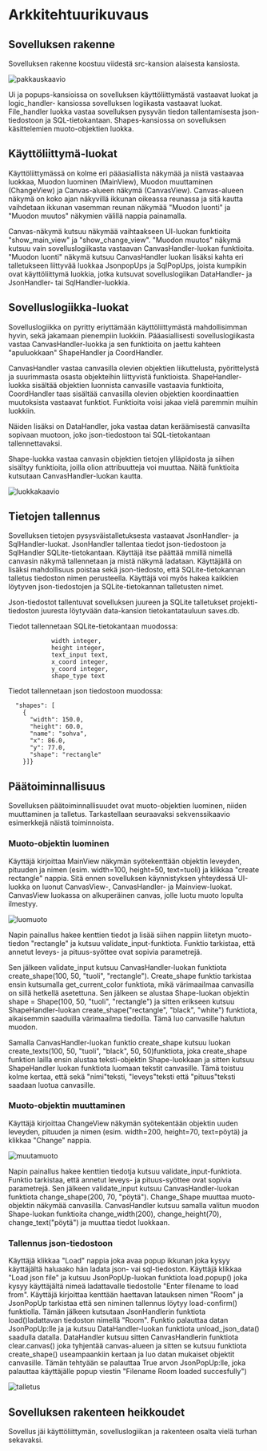 # Arkkitehtuurikuvaus

## Sovelluksen rakenne

Sovelluksen rakenne koostuu viidestä src-kansion alaisesta kansiosta.

![pakkauskaavio](https://github.com/Kissaniemi/ot-harjoitustyo/blob/main/projekti/kuvat/Kaaviot/pakkausrakenne.png)

Ui ja popups-kansioissa on sovelluksen käyttöliittymästä vastaavat luokat ja logic_handler- kansiossa sovelluksen logiikasta vastaavat luokat. File_handler luokka vastaa sovelluksen pysyvän tiedon tallentamisesta json-tiedostoon ja SQL-tietokantaan. Shapes-kansiossa on sovelluksen käsittelemien muoto-objektien luokka.

## Käyttöliittymä-luokat

Käyttöliittymässä on kolme eri pääasiallista näkymää ja niistä vastaavaa luokkaa, Muodon luominen (MainView), Muodon muuttaminen (ChangeView) ja Canvas-alueen näkymä (CanvasView). Canvas-alueen näkymä on koko ajan näkyvillä ikkunan oikeassa reunassa ja sitä kautta vaihdetaan ikkunan vasemman reunan näkymää "Muodon luonti" ja "Muodon muutos" näkymien välillä nappia painamalla. 

Canvas-näkymä kutsuu näkymää vaihtaakseen UI-luokan funktioita "show_main_view" ja "show_change_view". "Muodon muutos" näkymä kutsuu vain sovelluslogiikasta vastaavan CanvasHandler-luokan funktioita. "Muodon luonti" näkymä kutsuu CanvasHandler luokan lisäksi kahta eri talletukseen liittyvää luokkaa JsonpopUps ja SqlPopUps, joista kumpikin ovat käyttöliittymä luokkia, jotka kutsuvat sovelluslogiikan DataHandler- ja JsonHandler- tai SqlHandler-luokkia.

## Sovelluslogiikka-luokat

Sovelluslogiikka on pyritty eriyttämään käyttöliittymästä mahdollisimman hyvin, sekä jakamaan pienempiin luokkiin.
Pääasiallisesti sovelluslogiikasta vastaa CanvasHandler-luokka ja sen funktioita on jaettu kahteen "apuluokkaan" ShapeHandler ja CoordHandler. 

CanvasHandler vastaa canvasilla olevien objektien liikuttelusta, pyörittelystä ja suurimmasta osasta objekteihin liittyvistä funktioista. ShapeHandler-luokka sisältää objektien luonnista canvasille vastaavia funktioita, CoordHandler taas sisältää canvasilla olevien objektien koordinaattien muutoksista vastaavat funktiot. Funktioita voisi jakaa vielä paremmin muihin luokkiin.

Näiden lisäksi on DataHandler, joka vastaa datan keräämisestä canvasilta sopivaan muotoon, joko json-tiedostoon tai SQL-tietokantaan tallennettavaksi.

Shape-luokka vastaa canvasin objektien tietojen ylläpidosta ja siihen sisältyy funktioita, joilla olion attribuutteja voi muuttaa. Näitä funktioita kutsutaan CanvasHandler-luokan kautta.

![luokkakaavio](https://github.com/Kissaniemi/ot-harjoitustyo/blob/main/projekti/kuvat/Kaaviot/Luokkakaavio.png)


## Tietojen tallennus

Sovelluksen tietojen pysysväistalletuksesta vastaavat JsonHandler- ja SqlHandler-luokat. JsonHandler tallentaa tiedot
json-tiedostoon ja SqlHandler SQLite-tietokantaan. 
Käyttäjä itse päättää mmillä nimellä canvasin näkymä tallennetaan ja mistä näkymä ladataan. Käyttäjällä on lisäksi mahdollisuus poistaa sekä json-tiedosto, että SQLite-tietokannan talletus tiedoston nimen perusteella. Käyttäjä voi myös hakea kaikkien löytyven json-tiedostojen ja SQLite-tietokannan talletusten nimet.

Json-tiedostot tallentuvat sovelluksen juureen ja SQLite talletukset projekti-tiedoston juuresta löytyvään data-kansion tietokantatauluun saves.db.

Tiedot tallennetaan SQLite-tietokantaan muodossa: 
```            save_name text,
            width integer,
            height integer,
            text_input text,
            x_coord integer,
            y_coord integer,
            shape_type text
```
Tiedot tallennetaan json tiedostoon muodossa:
```{
  "shapes": [
    {
      "width": 150.0,
      "height": 60.0,
      "name": "sohva",
      "x": 86.0,
      "y": 77.0,
      "shape": "rectangle"
    }]}
```
## Päätoiminnallisuus

Sovelluksen päätoiminnallisuudet ovat muoto-objektien luominen, niiden muuttaminen ja talletus. Tarkastellaan seuraavaksi sekvenssikaavio esimerkkejä näistä toiminnoista.

### Muoto-objektin luominen

Käyttäjä kirjoittaa MainView näkymän syötekenttään objektin leveyden, pituuden ja nimen (esim. width=100, height=50, text=tuoli)
ja klikkaa "create rectangle" nappia. Sitä ennen sovelluksen käynnistyksen yhteydessä UI-luokka on luonut CanvasView-, CanvasHandler- ja Mainview-luokat. CanvasView luokassa on alkuperäinen canvas, jolle luotu muoto lopulta ilmestyy.

![luomuoto](https://github.com/Kissaniemi/ot-harjoitustyo/blob/main/projekti/kuvat/Kaaviot/Create%20Rectangle%20object.png)

Napin painallus hakee kenttien tiedot ja lisää siihen nappiin liitetyn muoto-tiedon "rectangle" ja kutsuu validate_input-funktiota. Funktio tarkistaa, että annetut leveys- ja pituus-syöttee ovat sopivia parametrejä.

Sen jälkeen validate_input kutsuu CanvasHandler-luokan funktiota create_shape(100, 50, "tuoli", "rectangle"). Create_shape funktio tarkistaa ensin kutsumalla get_current_color funktiota, mikä värimaailmaa canvasilla on sillä hetkellä asetettuna. Sen jälkeen se alustaa Shape-luokan objektin shape = Shape(100, 50, "tuoli", "rectangle") ja sitten erikseen kutsuu ShapeHandler-luokan create_shape("rectangle", "black", "white") funktiota, aikaisemmin saaduilla värimaailma tiedoilla.  Tämä luo canvasille halutun muodon. 

Samalla CanvasHandler-luokan funktio create_shape kutsuu luokan create_texts(100, 50, "tuoli", "black", 50, 50)funktiota, joka create_shape funktion lailla ensin alustaa teksti-objektin Shape-luokkaan ja sitten kutsuu ShapeHandler luokan funktiota luomaan tekstit canvasille. Tämä toistuu kolme kertaa, että sekä "nimi"teksti, "leveys"teksti että "pituus"teksti saadaan luotua canvasille.

### Muoto-objektin muuttaminen

Käyttäjä kirjoittaa ChangeView näkymän syötekentään objektin uuden leveyden, pituuden ja nimen (esim. width=200, height=70, text=pöytä)
ja klikkaa "Change" nappia. 

![muutamuoto](https://github.com/Kissaniemi/ot-harjoitustyo/blob/main/projekti/kuvat/Kaaviot/Change%20Shape.png)

Napin painallus hakee kenttien tiedotja kutsuu validate_input-funktiota. Funktio tarkistaa, että annetut leveys- ja pituus-syöttee ovat sopivia parametrejä.
Sen jälkeen validate_input kutsuu CanvasHandler-luokan funktiota change_shape(200, 70, "pöytä"). Change_Shape muuttaa muoto-objektin näkymää canvasilla.
CanvasHandler kutsuu samalla valitun muodon Shape-luokan funktioita change_width(200), change_height(70), change_text("pöytä") ja muuttaa tiedot luokkaan.

### Tallennus json-tiedostoon

Käyttäjä klikkaa "Load" nappia joka avaa popup ikkunan joka kysyy käyttäjältä haluaako hän ladata json- vai sql-tiedoston. Käyttäjä klikkaa "Load json file" ja kutsuu JsonPopUp-luokan funktiota load.popup() joka kysyy käyttäjältä nimeä ladattavalle tiedostolle "Enter filename to load from". Käyttäjä kirjoittaa kenttään haettavan latauksen nimen "Room" ja JsonPopUp tarkistaa että sen niminen tallennus löytyy load-confirm() funktiolla. Tämän jälkeen kutsutaan JsonHandlerin funktiota load()ladattavan tiedoston nimellä "Room". Funktio palauttaa datan JsonPopUp:lle ja ja kutsuu DataHandler-luokan funktiota unload_json_data() saadulla datalla. DataHandler kutsuu sitten CanvasHandlerin funktiota clear.canvas() joka tyhjentää canvas-alueen ja sitten se kutsuu funktiota create_shape() useampaankiin kertaan ja luo datan mukaiset objektit canvasille. Tämän tehtyään se palauttaa True arvon JsonPopUp:lle, joka palauttaa käyttäjälle popup viestin "Filename Room loaded succesfully")

![talletus](https://github.com/Kissaniemi/ot-harjoitustyo/blob/main/projekti/kuvat/Kaaviot/Load%20Json%20save%20.png)


## Sovelluksen rakenteen heikkoudet

Sovellus jäi käyttöliittymän, sovelluslogiikan ja rakenteen osalta vielä turhan sekavaksi.






